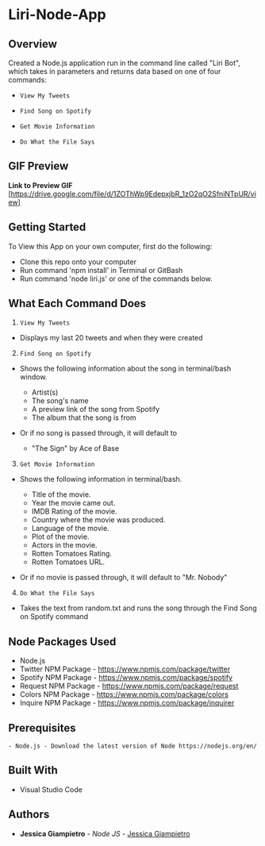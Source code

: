 # Liri-Node-App

## Overview
Created a Node.js application run in the command line called "Liri Bot", which takes in parameters and returns data based on one of four commands:

  * `View My Tweets`

  * `Find Song on Spotify`

  * `Get Movie Information`

  * `Do What the File Says`

## GIF Preview

**Link to Preview GIF** [https://drive.google.com/file/d/1ZOThWp9EdepxjbR_1zO2qO2SfniNTpUR/view] 

## Getting Started
To View this App on your own computer, first do the following: 
- Clone this repo onto your computer
- Run command 'npm install' in Terminal or GitBash
- Run command 'node liri.js' or one of the commands below.

## What Each Command Does

1. `View My Tweets`

  * Displays my last 20 tweets and when they were created

2. `Find Song on Spotify`

  * Shows the following information about the song in terminal/bash window.
    * Artist(s)
    * The song's name
    * A preview link of the song from Spotify
    * The album that the song is from

  * Or if no song is passed through, it will default to
    * "The Sign" by Ace of Base

3. `Get Movie Information`

  * Shows the following information in terminal/bash.

    * Title of the movie.
    * Year the movie came out.
    * IMDB Rating of the movie.
    * Country where the movie was produced.
    * Language of the movie.
    * Plot of the movie.
    * Actors in the movie.
    * Rotten Tomatoes Rating.
    * Rotten Tomatoes URL.

  * Or if no movie is passed through, it will default to "Mr. Nobody"

4. `Do What the File Says`

  * Takes the text from random.txt and runs the song through the Find Song on Spotify command

## Node Packages Used
- Node.js
- Twitter NPM Package - https://www.npmjs.com/package/twitter
- Spotify NPM Package - https://www.npmjs.com/package/spotify
- Request NPM Package - https://www.npmjs.com/package/request
- Colors NPM Package - https://www.npmjs.com/package/colors
- Inquire NPM Package - https://www.npmjs.com/package/inquirer

## Prerequisites
```
- Node.js - Download the latest version of Node https://nodejs.org/en/
```

## Built With

* Visual Studio Code

## Authors

* **Jessica Giampietro** - *Node JS* - [Jessica Giampietro](https://github.com/giampietrojess)